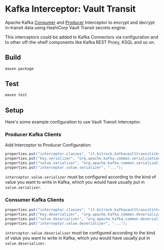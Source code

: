 # Kafka Interceptor: Vault Transit

Apache Kafka [Consumer](https://kafka.apache.org/25/javadoc/org/apache/kafka/clients/consumer/ConsumerInterceptor.html)
and
[Producer](https://kafka.apache.org/25/javadoc/org/apache/kafka/clients/producer/ProducerInterceptor.html)
Interceptor to encrypt and decrypt in-transit data using HashiCorp Vault Transit secrets engine.

This interceptors could be added to Kafka Connectors via configuration and to other off-the-shelf components like Kafka REST Proxy, KSQL and so on.

## Build

```bash
maven package
```

## Test

```bash
maven test
```

## Setup

Here's some example configuration to use Vault Transit Interceptor.

### Producer Kafka Clients

Add Interceptor to Producer Configuration:

```java
properties.put("interceptor.classes", "it.bitrock.kafkavaulttransitinterceptor.EncryptingProducerInterceptor");
properties.put("key.serializer", "org.apache.kafka.common.serialization.StringSerializer");
properties.put("value.serializer", "org.apache.kafka.common.serialization.StringSerializer");
properties.put("interceptor.value.serializer", "...");
```

`interceptor.value.serializer` must be configured according to the kind of value you want to write in Kafka, which you would have usually put in `value.serializer`.

### Consumer Kafka Clients

```java
properties.put("interceptor.classes", "it.bitrock.kafkavaulttransitinterceptor.DecryptingConsumerInterceptor");
properties.put("key.deserializer", "org.apache.kafka.common.deserialization.StringDeserializer");
properties.put("value.deserializer", "org.apache.kafka.common.deserialization.StringDeserializer");
properties.put("interceptor.value.deserializer", "...");
```

`interceptor.value.deserializer` must be configured according to the kind of value you want to write in Kafka, which you would have usually put in `value.deserializer`.
